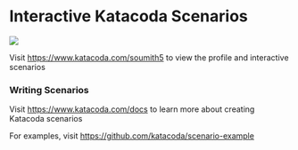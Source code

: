 # Interactive Katacoda Scenarios

[![](http://shields.katacoda.com/katacoda/soumith5/count.svg)](https://www.katacoda.com/soumith5 "Get your profile on Katacoda.com")

Visit https://www.katacoda.com/soumith5 to view the profile and interactive scenarios

### Writing Scenarios
Visit https://www.katacoda.com/docs to learn more about creating Katacoda scenarios

For examples, visit https://github.com/katacoda/scenario-example
